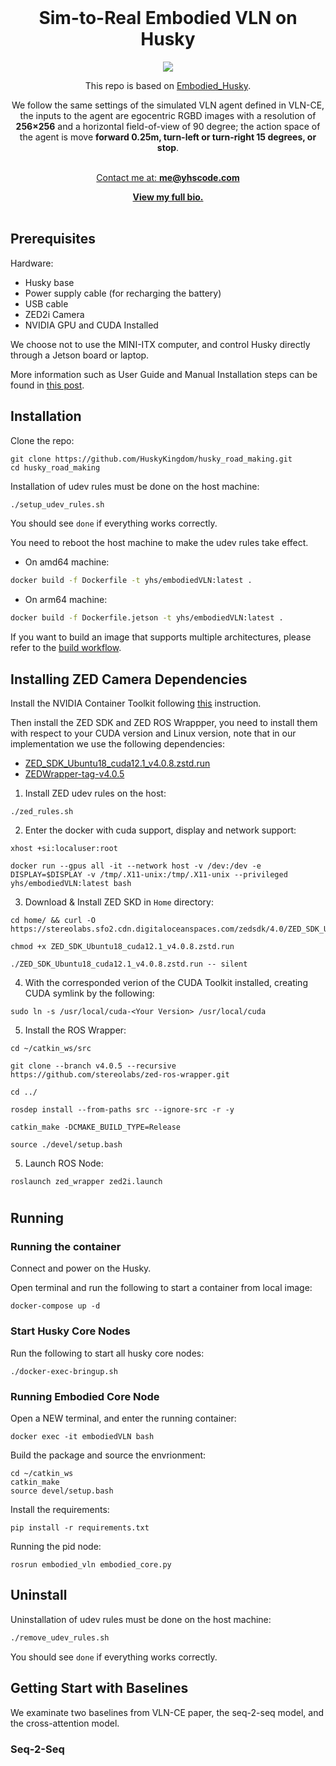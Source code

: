 

<br />
<div align="center" id="readme-top">
  
  <h1 align="center">Sim-to-Real Embodied VLN on Husky</h1>

  <p align="center" >



[<img src="https://img.shields.io/badge/dockerhub-image-important.svg?logo=docker">](https://github.com/airvlab/Embodied_Husky)


This repo is based on [Embodied_Husky](https://github.com/j3soon/docker-ros-husky).

We follow the same settings of the simulated VLN agent defined in VLN-CE, the inputs to the agent are egocentric RGBD images with a resolution of **256×256** and a horizontal field-of-view of 90 degree; the action space of the agent is move **forward 0.25m, turn-left or turn-right 15 degrees, or stop**.



<br />
<a href="https://yuhang.topsoftint.com">Contact me at: <strong>me@yhscode.com</strong></a>

<a href="https://yhscode.com"><strong>View my full bio.</strong></a>
    <br />
    <br />
  </p>
</div>



## Prerequisites

Hardware:

- Husky base
- Power supply cable (for recharging the battery)
- USB cable
- ZED2i Camera
- NVIDIA GPU and CUDA Installed

We choose not to use the MINI-ITX computer, and control Husky directly through a Jetson board or laptop.

More information such as User Guide and Manual Installation steps can be found in [this post](https://j3soon.com/cheatsheets/clearpath-husky/).

## Installation

Clone the repo:

```
git clone https://github.com/HuskyKingdom/husky_road_making.git
cd husky_road_making
```

Installation of udev rules must be done on the host machine:

```sh
./setup_udev_rules.sh
```

You should see `done` if everything works correctly.

You need to reboot the host machine to make the udev rules take effect.


- On amd64 machine:

```sh
docker build -f Dockerfile -t yhs/embodiedVLN:latest .
```

- On arm64 machine:

```sh
docker build -f Dockerfile.jetson -t yhs/embodiedVLN:latest .
```

If you want to build an image that supports multiple architectures, please refer to the [build workflow](./.github/workflows/build.yaml).


## Installing ZED Camera Dependencies

Install the NVIDIA Container Toolkit following [this](https://docs.nvidia.com/datacenter/cloud-native/container-toolkit/latest/install-guide.html) instruction.


Then install the ZED SDK and ZED ROS Wrappper, you need to install them with respect to your CUDA version and Linux version, note that in our implementation we use the following dependencies:

- [ZED_SDK_Ubuntu18_cuda12.1_v4.0.8.zstd.run](https://stereolabs.sfo2.cdn.digitaloceanspaces.com/zedsdk/4.0/ZED_SDK_Ubuntu18_cuda12.1_v4.0.8.zstd.run)
- [ZEDWrapper-tag-v4.0.5](https://github.com/stereolabs/zed-ros-wrapper)



1. Install ZED udev rules on the host:

```
./zed_rules.sh
```

2. Enter the docker with cuda support, display and network support:

```
xhost +si:localuser:root

docker run --gpus all -it --network host -v /dev:/dev -e DISPLAY=$DISPLAY -v /tmp/.X11-unix:/tmp/.X11-unix --privileged yhs/embodiedVLN:latest bash
```


3. Download & Install ZED SKD in `Home` directory:

```
cd home/ && curl -O https://stereolabs.sfo2.cdn.digitaloceanspaces.com/zedsdk/4.0/ZED_SDK_Ubuntu18_cuda12.1_v4.0.8.zstd.run

chmod +x ZED_SDK_Ubuntu18_cuda12.1_v4.0.8.zstd.run

./ZED_SDK_Ubuntu18_cuda12.1_v4.0.8.zstd.run -- silent
```

4. With the corresponded verion of the CUDA Toolkit installed, creating CUDA symlink by the following:

```
sudo ln -s /usr/local/cuda-<Your Version> /usr/local/cuda
```

5. Install the ROS Wrapper:

```
cd ~/catkin_ws/src

git clone --branch v4.0.5 --recursive https://github.com/stereolabs/zed-ros-wrapper.git

cd ../

rosdep install --from-paths src --ignore-src -r -y

catkin_make -DCMAKE_BUILD_TYPE=Release

source ./devel/setup.bash
```

5. Launch ROS Node:

```
roslaunch zed_wrapper zed2i.launch
```


#


## Running

### Running the container

Connect and power on the Husky.

Open terminal and run the following to start a container from local image:

```
docker-compose up -d
```

### Start Husky Core Nodes

Run the following to start all husky core nodes:

```
./docker-exec-bringup.sh
```

<!-- ### Setting lidar
Power on your lidar and connect the ethernet cable to the laptop. Open a NEW terminal and run the following:

```
sudo ifconfig <port_name> 192.168.3.100
sudo route add 192.168.1.201 <port_name>
```
Replace `<port_name>` with the port name of your connected ethernet port. If you are not sure with this, you could check the name of ethernet ports by `ifconfig -a`.

Once finish setting up the ip configs, on the same terminal, open the runnning container in IT mode and run the lidar nodes:

```
docker exec -it ros-melodic-husky bash

roslaunch velodyne_pointcloud VLP16_points.launch
```
You can find more supports on lidar nodes in [Velodyne ROS](https://wiki.ros.org/velodyne). -->


### Running Embodied Core Node

Open a NEW terminal, and enter the running container:

```
docker exec -it embodiedVLN bash
```

Build the package and source the envrionment:

```
cd ~/catkin_ws
catkin_make
source devel/setup.bash
```


Install the requirements:
```
pip install -r requirements.txt
```

Running the pid node:

```
rosrun embodied_vln embodied_core.py 
```




## Uninstall

Uninstallation of udev rules must be done on the host machine:

```sh
./remove_udev_rules.sh
```

You should see `done` if everything works correctly.



## Getting Start with Baselines

We examinate two baselines from VLN-CE paper, the seq-2-seq model, and the cross-attention model.

### Seq-2-Seq

